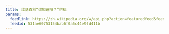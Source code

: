 ```yaml
---
title: 维基百科“你知道吗？”供稿
params:
  feedlink: https://zh.wikipedia.org/w/api.php?action=featuredfeed&feed=dyk&feedformat=atom
  feedid: 531ae60753154bab6f0a5c44e9fd411b
---
```

